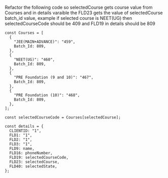 Refactor the following code so selectedCourse gets course value from Courses and in details varaible the FLD23 gets the value of selectedCourse batch_id value, example if selected course is NEET(UG) then selectedCourseCode should be 409 and FLD19 in details should be 809

    const Courses = [
      {
        "JEE(MAIN+ADVANCE)": "459",
        Batch_Id: 809,
      },
      {
        "NEET(UG)": "460",
        Batch_Id: 809,
      },
      {
        "PRE Foundation (9 and 10)": "467",
        Batch_Id: 809,
      },
      {
        "PRE Foundation (10)": "468",
        Batch_Id: 809,
      },
    ];

    const selectedCourseCode = Courses[selectedCourse];

    const details = {
      CLIENTID: "1",
      FLD1: "1",
      FLD2: "1",
      FLD3: "1",
      FLD9: name,
      FLD16: phoneNumber,
      FLD19: selectedCourseCode,
      FLD23: selectedCourse,
      FLD40: selectedState,
    };